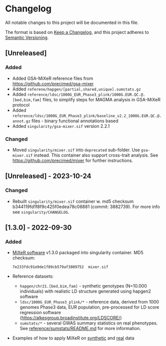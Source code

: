 # Changelog

All notable changes to this project will be documented in this file.

The format is based on [Keep a Changelog](https://keepachangelog.com/en/1.0.0/),
and this project adheres to [Semantic Versioning](https://semver.org/spec/v2.0.0.html).

## [Unreleased]

### Added

- Added GSA-MiXeR reference files from https://github.com/precimed/gsa-mixer
- Added ``referene/hapgen/[partial,shared,unique].sumstats.gz``
- Added ``reference/ldsc/1000G_EUR_Phase3_plink/1000G.EUR.QC.@.[bed,bim,fam]`` files, to simplify steps for MAGMA analysis in GSA-MiXeR protocol
- Added ``reference/ldsc/1000G_EUR_Phase3_plink/baseline_v2.2_1000G.EUR.QC.@.annot.gz`` files - binary functional annotations based
- Added ``singularity/gsa-mixer.sif`` version 2.2.1

### Changed

- Moved ```singularity/mixer.sif``` into ``deprecated`` sub-folder. Use ``gsa-mixer.sif`` instead.  This container also support cross-trait analysis. See https://github.com/precimed/mixer for further instructions.

## [Unreleased] - 2023-10-24

### Changed

- Rebuilt ``singularity/mixer.sif`` container w. md5 checksum b344119fd1f8f9c425f0edea78c08881 (commit: 3882739).
  For more info see ``singularity/CHANGELOG``.
 
## [1.3.0] - 2022-09-30

### Added

- [MiXeR software](https://github.com/precimed/mixer) v1.3.0 packaged into singularity container. MD5 checksum:

  ```
  7e233fdc91e9de1f89cb579af3809752  mixer.sif
  ```

- Reference datasets:

  - ``hapgen/chr21.[bed,bim,fam]`` - synthetic genotypes (N=10.000 individuals) with realistic LD structure generated using hapgen2 software
  - ``ldsc/1000G_EUR_Phase3_plink/*`` - reference data, derived from 1000 genomes Phase3 data, EUR population, pre-processed for LD score regression software (<https://alkesgroup.broadinstitute.org/LDSCORE/>)
  - ``sumstats/*`` - several GWAS summary statistics on real phenotypes. See [reference/sumstats/README.md](reference/sumstats/README.md) for more information.

- Examples of how to apply MiXeR on [synthetic](usecases/mixer_real.md) and [real](usecases/mixer_simu.md) data
